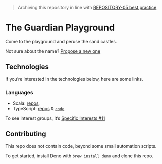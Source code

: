 > Archiving this repository in line with [REPOSITORY-05 best practice](https://github.com/guardian/recommendations/blob/main/best-practices.md#repository)

# The Guardian Playground

Come to the playground and peruse the sand castles.

Not sure about the name?
[Propose a new one](https://github.com/guardian/playground/discussions/13)

## Technologies

If you’re interested in the technologies below, here are some links.

### Languages

- Scala:
  [repos](https://github.com/search?l=Scala&q=org%3Aguardian&type=Repositories),
- TypeScript:
  [repos](https://github.com/search?l=TypeScript&q=org%3Aguardian&type=Repositories)
  & [`code`](https://cs.github.com/?q=org%3Aguardian+language%3ATypeScript)

To see interest groups, it’s
[Specific Interests #11](https://github.com/guardian/playground/issues/11)

## Contributing

This repo does not contain code, beyond some small automation scripts.

To get started, install Deno with `brew install deno` and clone this repo.
